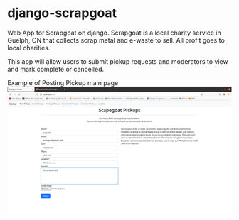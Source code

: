# django-scrapgoat
Web App for Scrapgoat on django.
Scrapgoat is a local charity service in Guelph, ON 
that collects scrap metal and e-waste to sell.
All profit goes to local charities.

This app will allow users to submit pickup requests and moderators to
view and mark complete or cancelled.

Example of Posting Pickup main page 
![img.png](img.png)